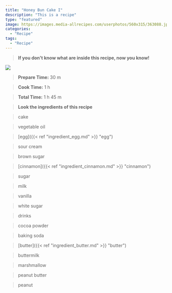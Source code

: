 ```yaml
---
title: "Honey Bun Cake I"
description: "This is a recipe"
type: "featured"
image: https://images.media-allrecipes.com/userphotos/560x315/363088.jpg
categories: 
  - "Recipe"
tags: 
  - "Recipe"
---
```



>**If you don't know what are inside this recipe, now you know!**

![](../images/Recipes-Banner.jpg)
> **Prepare Time:** 30 m


> **Cook Time:** 1 h


> **Total Time:** 1 h 45 m

> **Look the ingredients of this recipe**

> cake

> vegetable oil

> [egg]({{< ref "ingredient_egg.md" >}} "egg")

> sour cream

> brown sugar

> [cinnamon]({{< ref "ingredient_cinnamon.md" >}} "cinnamon")

> sugar

> milk

> vanilla

> white sugar

> drinks

> cocoa powder

> baking soda

> [butter]({{< ref "ingredient_butter.md" >}} "butter")

> buttermilk

> marshmallow

> peanut butter

> peanut

